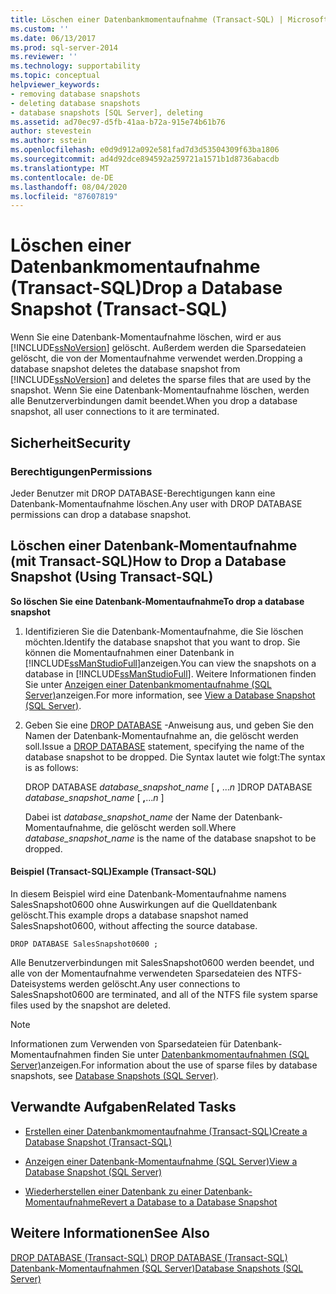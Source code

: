 ```yaml
---
title: Löschen einer Datenbankmomentaufnahme (Transact-SQL) | Microsoft-Dokumentation
ms.custom: ''
ms.date: 06/13/2017
ms.prod: sql-server-2014
ms.reviewer: ''
ms.technology: supportability
ms.topic: conceptual
helpviewer_keywords:
- removing database snapshots
- deleting database snapshots
- database snapshots [SQL Server], deleting
ms.assetid: ad70ec97-d5fb-41aa-b72a-915e74b61b76
author: stevestein
ms.author: sstein
ms.openlocfilehash: e0d9d912a092e581fad7d3d53504309f63ba1806
ms.sourcegitcommit: ad4d92dce894592a259721a1571b1d8736abacdb
ms.translationtype: MT
ms.contentlocale: de-DE
ms.lasthandoff: 08/04/2020
ms.locfileid: "87607819"
---
```

# <a name="drop-a-database-snapshot-transact-sql"></a><span data-ttu-id="c9e5b-102">Löschen einer Datenbankmomentaufnahme (Transact-SQL)</span><span class="sxs-lookup"><span data-stu-id="c9e5b-102">Drop a Database Snapshot (Transact-SQL)</span></span>
  <span data-ttu-id="c9e5b-103">Wenn Sie eine Datenbank-Momentaufnahme löschen, wird er aus [!INCLUDE[ssNoVersion](../../includes/ssnoversion-md.md)] gelöscht. Außerdem werden die Sparsedateien gelöscht, die von der Momentaufnahme verwendet werden.</span><span class="sxs-lookup"><span data-stu-id="c9e5b-103">Dropping a database snapshot deletes the database snapshot from [!INCLUDE[ssNoVersion](../../includes/ssnoversion-md.md)] and deletes the sparse files that are used by the snapshot.</span></span> <span data-ttu-id="c9e5b-104">Wenn Sie eine Datenbank-Momentaufnahme löschen, werden alle Benutzerverbindungen damit beendet.</span><span class="sxs-lookup"><span data-stu-id="c9e5b-104">When you drop a database snapshot, all user connections to it are terminated.</span></span>  
  
## <a name="security"></a><span data-ttu-id="c9e5b-105">Sicherheit</span><span class="sxs-lookup"><span data-stu-id="c9e5b-105">Security</span></span>  
  
###  <a name="permissions"></a><a name="Permissions"></a> <span data-ttu-id="c9e5b-106">Berechtigungen</span><span class="sxs-lookup"><span data-stu-id="c9e5b-106">Permissions</span></span>  
 <span data-ttu-id="c9e5b-107">Jeder Benutzer mit DROP DATABASE-Berechtigungen kann eine Datenbank-Momentaufnahme löschen.</span><span class="sxs-lookup"><span data-stu-id="c9e5b-107">Any user with DROP DATABASE permissions can drop a database snapshot.</span></span>  
  
##  <a name="how-to-drop-a-database-snapshot-using-transact-sql"></a><a name="TsqlProcedure"></a> <span data-ttu-id="c9e5b-108">Löschen einer Datenbank-Momentaufnahme (mit Transact-SQL)</span><span class="sxs-lookup"><span data-stu-id="c9e5b-108">How to Drop a Database Snapshot (Using Transact-SQL)</span></span>  
 <span data-ttu-id="c9e5b-109">**So löschen Sie eine Datenbank-Momentaufnahme**</span><span class="sxs-lookup"><span data-stu-id="c9e5b-109">**To drop a database snapshot**</span></span>  
  
1.  <span data-ttu-id="c9e5b-110">Identifizieren Sie die Datenbank-Momentaufnahme, die Sie löschen möchten.</span><span class="sxs-lookup"><span data-stu-id="c9e5b-110">Identify the database snapshot that you want to drop.</span></span> <span data-ttu-id="c9e5b-111">Sie können die Momentaufnahmen einer Datenbank in [!INCLUDE[ssManStudioFull](../../includes/ssmanstudiofull-md.md)]anzeigen.</span><span class="sxs-lookup"><span data-stu-id="c9e5b-111">You can view the snapshots on a database in [!INCLUDE[ssManStudioFull](../../includes/ssmanstudiofull-md.md)].</span></span> <span data-ttu-id="c9e5b-112">Weitere Informationen finden Sie unter [Anzeigen einer Datenbankmomentaufnahme &#40;SQL Server&#41;](view-a-database-snapshot-sql-server.md)anzeigen.</span><span class="sxs-lookup"><span data-stu-id="c9e5b-112">For more information, see [View a Database Snapshot &#40;SQL Server&#41;](view-a-database-snapshot-sql-server.md).</span></span>  
  
2.  <span data-ttu-id="c9e5b-113">Geben Sie eine [DROP DATABASE](/sql/t-sql/statements/drop-database-audit-specification-transact-sql) -Anweisung aus, und geben Sie den Namen der Datenbank-Momentaufnahme an, die gelöscht werden soll.</span><span class="sxs-lookup"><span data-stu-id="c9e5b-113">Issue a [DROP DATABASE](/sql/t-sql/statements/drop-database-audit-specification-transact-sql) statement, specifying the name of the database snapshot to be dropped.</span></span> <span data-ttu-id="c9e5b-114">Die Syntax lautet wie folgt:</span><span class="sxs-lookup"><span data-stu-id="c9e5b-114">The syntax is as follows:</span></span>  
  
     <span data-ttu-id="c9e5b-115">DROP DATABASE *database_snapshot_name* [ **,** ...*n* ]</span><span class="sxs-lookup"><span data-stu-id="c9e5b-115">DROP DATABASE *database_snapshot_name* [ **,**...*n* ]</span></span>  
  
     <span data-ttu-id="c9e5b-116">Dabei ist *database_snapshot_name* der Name der Datenbank-Momentaufnahme, die gelöscht werden soll.</span><span class="sxs-lookup"><span data-stu-id="c9e5b-116">Where *database_snapshot_name* is the name of the database snapshot to be dropped.</span></span>  
  
####  <a name="example-transact-sql"></a><a name="TsqlExample"></a> <span data-ttu-id="c9e5b-117">Beispiel (Transact-SQL)</span><span class="sxs-lookup"><span data-stu-id="c9e5b-117">Example (Transact-SQL)</span></span>  
 <span data-ttu-id="c9e5b-118">In diesem Beispiel wird eine Datenbank-Momentaufnahme namens SalesSnapshot0600 ohne Auswirkungen auf die Quelldatenbank gelöscht.</span><span class="sxs-lookup"><span data-stu-id="c9e5b-118">This example drops a database snapshot named SalesSnapshot0600, without affecting the source database.</span></span>  
  
```  
DROP DATABASE SalesSnapshot0600 ;  
```  
  
 <span data-ttu-id="c9e5b-119">Alle Benutzerverbindungen mit SalesSnapshot0600 werden beendet, und alle von der Momentaufnahme verwendeten Sparsedateien des NTFS-Dateisystems werden gelöscht.</span><span class="sxs-lookup"><span data-stu-id="c9e5b-119">Any user connections to SalesSnapshot0600 are terminated, and all of the NTFS file system sparse files used by the snapshot are deleted.</span></span>  
  
> [!NOTE]  
>  <span data-ttu-id="c9e5b-120">Informationen zum Verwenden von Sparsedateien für Datenbank-Momentaufnahmen finden Sie unter [Datenbankmomentaufnahmen &#40;SQL Server&#41;](database-snapshots-sql-server.md)anzeigen.</span><span class="sxs-lookup"><span data-stu-id="c9e5b-120">For information about the use of sparse files by database snapshots, see [Database Snapshots &#40;SQL Server&#41;](database-snapshots-sql-server.md).</span></span>  
  
##  <a name="related-tasks"></a><a name="RelatedTasks"></a> <span data-ttu-id="c9e5b-121">Verwandte Aufgaben</span><span class="sxs-lookup"><span data-stu-id="c9e5b-121">Related Tasks</span></span>  
  
-   [<span data-ttu-id="c9e5b-122">Erstellen einer Datenbankmomentaufnahme &#40;Transact-SQL&#41;</span><span class="sxs-lookup"><span data-stu-id="c9e5b-122">Create a Database Snapshot &#40;Transact-SQL&#41;</span></span>](create-a-database-snapshot-transact-sql.md)  
  
-   [<span data-ttu-id="c9e5b-123">Anzeigen einer Datenbank-Momentaufnahme &#40;SQL Server&#41;</span><span class="sxs-lookup"><span data-stu-id="c9e5b-123">View a Database Snapshot &#40;SQL Server&#41;</span></span>](view-a-database-snapshot-sql-server.md)  
  
-   [<span data-ttu-id="c9e5b-124">Wiederherstellen einer Datenbank zu einer Datenbank-Momentaufnahme</span><span class="sxs-lookup"><span data-stu-id="c9e5b-124">Revert a Database to a Database Snapshot</span></span>](revert-a-database-to-a-database-snapshot.md)  
  

  
## <a name="see-also"></a><span data-ttu-id="c9e5b-125">Weitere Informationen</span><span class="sxs-lookup"><span data-stu-id="c9e5b-125">See Also</span></span>  
 <span data-ttu-id="c9e5b-126">[DROP DATABASE &#40;Transact-SQL&#41;](/sql/t-sql/statements/drop-database-audit-specification-transact-sql) </span><span class="sxs-lookup"><span data-stu-id="c9e5b-126">[DROP DATABASE &#40;Transact-SQL&#41;](/sql/t-sql/statements/drop-database-audit-specification-transact-sql) </span></span>  
 [<span data-ttu-id="c9e5b-127">Datenbank-Momentaufnahmen &#40;SQL Server&#41;</span><span class="sxs-lookup"><span data-stu-id="c9e5b-127">Database Snapshots &#40;SQL Server&#41;</span></span>](database-snapshots-sql-server.md)  
  
  
